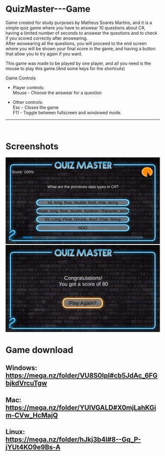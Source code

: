 <!-- GAME PROJECT TITLE -->
# QuizMaster---Game
Game created for study purposes by Matheus Soares Martins, and it is a simple quiz game where you have to answear 10 questions about C#, having a limited number of seconds
to answear the questions and to check if you scored correctly after answearing.<br>
After asnwearing all the questions, you will proceed to the end screen where you will be shown your final score in the game, and having a button that allow you to try
again if you want.
<br>

This game was made to be played by one player, and all you need is the mouse to play this game.(And some keys for the shortcuts)
<br>

Game Controls<br>
- Player controls:<br>
Mouse - Choose the answear for a question<br>

- Other controls:<br>
Esc - Closes the game<br>
F11 - Toggle between fullscreen and windowed mode.<br>
******************************************************************************

<br>

<!-- GAME PROJECT IMAGES -->
# Screenshots
![Game Start](./Images/gameAction.png)
![Game End](./Images/gameEnd.png)

<!-- GAME PROJECT BUILDS -->
# Game download<br>
## Windows:<br>https://mega.nz/folder/VU8S0IpI#cb5JdAc_6FGbjkdVrcuTgw
## Mac:<br>https://mega.nz/folder/YUlVGALD#X0mjLahKGim-CVw_HcMajQ
## Linux: <br>https://mega.nz/folder/hJkj3b4I#8--Gq_P-jYUt4KO9e9Bs-A